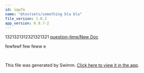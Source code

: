 ```yaml
---
id: iqw7a
name: "@testsets/something bla bla"
file_version: 1.0.2
app_version: 0.9.7-2
---
```


1321321312321321321 [question-time/New Doc](https://swimm-web-app.web.app/repos/U0sVB7lC9at5XPOW1TBW/docs/h2hypcQMACn2kfjyzxI3)

fewfewf few feww e




<br/>

This file was generated by Swimm. [Click here to view it in the app](https://swimm-web-app.web.app/repos/Z2l0aHViJTNBJTNBc3ItZXh0ZW5zaW9uJTNBJTNBZG91ZWs=/docs/iqw7a).